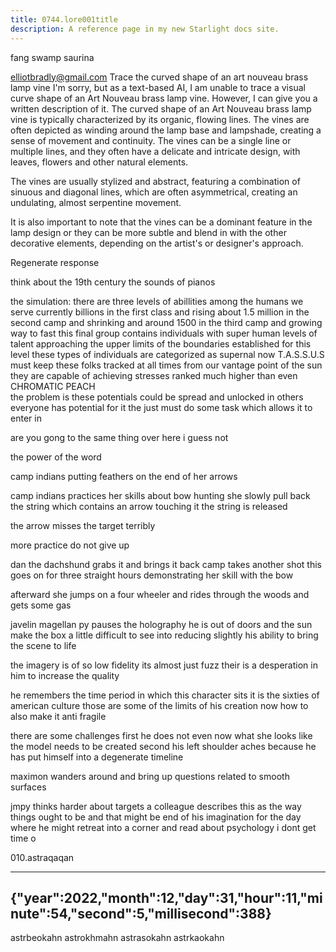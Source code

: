```yaml
---
title: 0744.lore001title
description: A reference page in my new Starlight docs site.
---
```


fang swamp 
saurina 







elliotbradly@gmail.com
Trace the curved shape of an art nouveau brass lamp vine
I'm sorry, but as a text-based AI, I am unable to trace a visual curve shape of an Art Nouveau brass lamp vine. However, I can give you a written description of it. The curved shape of an Art Nouveau brass lamp vine is typically characterized by its organic, flowing lines. The vines are often depicted as winding around the lamp base and lampshade, creating a sense of movement and continuity. The vines can be a single line or multiple lines, and they often have a delicate and intricate design, with leaves, flowers and other natural elements.

The vines are usually stylized and abstract, featuring a combination of sinuous and diagonal lines, which are often asymmetrical, creating an undulating, almost serpentine movement. 


It is also important to note that the vines can be a dominant feature in the lamp design or they can be more subtle and blend in with the other decorative elements, depending on the artist's or designer's approach.



Regenerate response




think about the 19th century 
the sounds of pianos 




the simulation:
there are three levels of abillities among the humans we serve 
currently billions in the first class and rising 
about 1.5 million in the second camp and shrinking
and around 1500 in the third camp and growing way to fast
this final group contains individuals with super human levels of talent
approaching the upper limits of the boundaries established for this level
these types of individuals are categorized as supernal
now T.A.S.S.U.S must keep these folks tracked at all times from our vantage point of the sun
they are capable of achieving stresses ranked much higher than even CHROMATIC PEACH  
the problem is these potentials could be spread and unlocked in others 
everyone has potential for it 
the just must do some task which allows it to enter in 

are you gong to the same thing over here
i guess not

the power of the word

camp indians putting feathers on the end of her arrows

camp indians practices her skills about bow hunting
she slowly pull back the string which contains an arrow touching it
the string is released 

the arrow misses the target
terribly 

more practice 
do not give up

dan the dachshund grabs it and brings it back
camp takes another shot
this goes on for three straight hours
demonstrating her skill with the bow 

afterward she jumps on a four wheeler and rides through the woods
and gets some gas 


javelin magellan py pauses the holography
he is out of doors and the sun make the box a little difficult to see into
reducing slightly his ability to bring the scene to life

the imagery is of so low fidelity its almost just fuzz
their is a desperation in him to increase the quality 

he remembers the time period in which this character sits
it is the sixties of american culture
those are some of the limits of his creation
now how to also make it anti fragile 

there are some challenges 
first he does not even now what she looks like 
the model needs to be created 
second his left shoulder aches because he has put himself into a degenerate timeline

maximon wanders around and bring up questions related to smooth surfaces

jmpy thinks harder about targets 
a colleague describes this as the way things ought to be 
and that might be end of his imagination for the day
where he might retreat into a corner and read about psychology 
i dont get time o



010.astraqaqan

---------------------------
{"year":2022,"month":12,"day":31,"hour":11,"minute":54,"second":5,"millisecond":388}
---------------------------
astrbeokahn
astrokhmahn
astrasokahn
astrkaokahn
